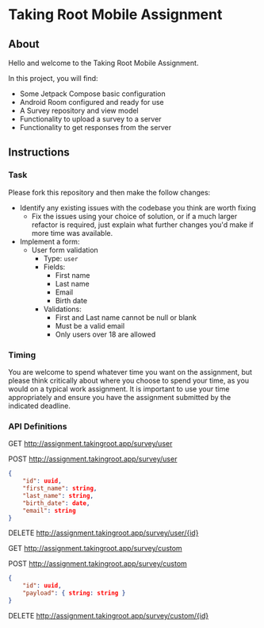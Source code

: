 # Taking Root Mobile Assignment

## About

Hello and welcome to the Taking Root Mobile Assignment.

In this project, you will find:
* Some Jetpack Compose basic configuration
* Android Room configured and ready for use
* A Survey repository and view model
* Functionality to upload a survey to a server
* Functionality to get responses from the server

## Instructions

### Task 

Please fork this repository and then make the follow changes:

* Identify any existing issues with the codebase you think are worth fixing
    * Fix the issues using your choice of solution, or if a much larger refactor is required, just explain what
      further changes you'd make if more time was available.
* Implement a form:
    * User form validation
        * Type: `user`
        * Fields:
            * First name
            * Last name
            * Email
            * Birth date
        * Validations:
            * First and Last name cannot be null or blank
            * Must be a valid email
            * Only users over 18 are allowed

### Timing

You are welcome to spend whatever time you want on the assignment, but please think critically about where you choose
to spend your time, as you would on a typical work assignment. It is important to use your time appropriately and ensure you have
the assignment submitted by the indicated deadline.

### API Definitions

GET http://assignment.takingroot.app/survey/user

POST http://assignment.takingroot.app/survey/user 
```json
{
    "id": uuid, 
    "first_name": string, 
    "last_name": string, 
    "birth_date": date, 
    "email": string 
}
```

DELETE http://assignment.takingroot.app/survey/user/{id}

GET http://assignment.takingroot.app/survey/custom

POST http://assignment.takingroot.app/survey/custom
```json
{
    "id": uuid, 
    "payload": { string: string } 
}
```

DELETE http://assignment.takingroot.app/survey/custom/{id}
